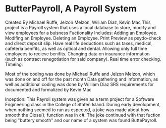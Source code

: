 ButterPayroll, A Payroll System
=============
Created By Michael Ruffe, Jelzon Melzon, William Diaz, Kevin Mac
This project is a Payroll system that uses a local database to store, modify and view employees for a buisness
Fuctionality Includes:
  Adding an Employee.
  Modifing an Employee.
  Deleting an Employee.
  Print Preview as psydo-check and direct deposit slip.
  Have real life deductions such as taxes, medical, cafeteria benifits, as well as optical and dental.
  Allowing only full time employees to recieve benifits.
  Changing data on insurance information (such as contract renegotiation for said company).
  Real time error checking.
Timeing:
  <p>Most of the coding was done by Michael Ruffe and Jelzon Melzon, which was done on and off for the past month
  Data gathering and information, as well as additional coding was done by William Diaz
  SRS requirements for documented and formalized by Kevin Mac</p>
Inception:
  This Payroll system was given as a term project for a Software Engineering class in the College of Staten Island. 
  During early devolopment, when nothing seemed to run as espected, a joke was made about how smooth the Close(); 
    function was in c#. The joke continued with that fuction being "buttery smooth" and our name of a system was found
    ButtePayroll.

